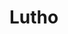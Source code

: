 # Lutho
<!DOCTYPE html>
<html lang="en">
<head>
  <meta charset="UTF-8">
  <title>My Chatbot</title>
</head>
<body>

  <!-- Dialogflow Messenger Chatbot -->
  <df-messenger
    intent="What is AI"
    agent-id="d9797541-e44c-4e1f-94de-ee7542f2b66a"
    language-code="en">
  </df-messenger>

  <!-- Dialogflow Web Messenger Script -->
  <script src="https://www.gstatic.com/dialogflow-console/fast/messenger/bootstrap.js?v=1"></script>
</html>
</body>
